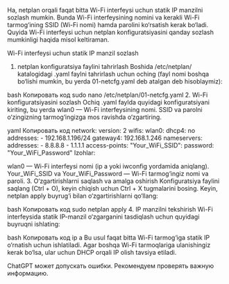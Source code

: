 Ha, netplan orqali faqat bitta Wi-Fi interfeysi uchun statik IP manzilni sozlash mumkin. Bunda Wi-Fi interfeysining nomini va kerakli Wi-Fi tarmog‘ining SSID (Wi-Fi nomi) hamda parolini ko‘rsatish kerak bo‘ladi. Quyida Wi-Fi interfeysi uchun netplan konfiguratsiyasini qanday sozlash mumkinligi haqida misol keltiraman.

Wi-Fi interfeysi uchun statik IP manzil sozlash
1. netplan konfiguratsiya faylini tahrirlash
Boshida /etc/netplan/ katalogidagi .yaml faylni tahrirlash uchun oching (fayl nomi boshqa bo‘lishi mumkin, bu yerda 01-netcfg.yaml deb atalgan deb hisoblaymiz):

bash
Копировать код
sudo nano /etc/netplan/01-netcfg.yaml
2. Wi-Fi konfiguratsiyasini sozlash
Ochiq .yaml faylda quyidagi konfiguratsiyani kiriting, bu yerda wlan0 — Wi-Fi interfeysining nomi. SSID va parolni o‘zingizning tarmog‘ingizga mos ravishda o‘zgartiring.

yaml
Копировать код
network:
  version: 2
  wifis:
    wlan0:
      dhcp4: no
      addresses:
        - 192.168.1.196/24
      gateway4: 192.168.1.246
      nameservers:
        addresses:
          - 8.8.8.8
          - 1.1.1.1
      access-points:
        "Your_WiFi_SSID":
          password: "Your_WiFi_Password"
Izohlar:

wlan0 — Wi-Fi interfeysi nomi (ip a yoki iwconfig yordamida aniqlang).
Your_WiFi_SSID va Your_WiFi_Password — Wi-Fi tarmog‘ingiz nomi va paroli.
3. O‘zgartirishlarni saqlash va amalga oshirish
Konfiguratsiya faylini saqlang (Ctrl + O), keyin chiqish uchun Ctrl + X tugmalarini bosing. Keyin, netplan apply buyrug‘i bilan o‘zgartirishlarni qo‘llang:

bash
Копировать код
sudo netplan apply
4. IP manzilni tekshirish
Wi-Fi interfeysida statik IP-manzil o‘zgarganini tasdiqlash uchun quyidagi buyruqni ishlating:

bash
Копировать код
ip a
Bu usul faqat bitta Wi-Fi tarmog‘iga statik IP o‘rnatish uchun ishlatiladi. Agar boshqa Wi-Fi tarmoqlariga ulanishingiz kerak bo‘lsa, ular uchun DHCP orqali IP olish tavsiya etiladi.











ChatGPT может допускать ошибки. Рекомендуем проверять важную информацию.
